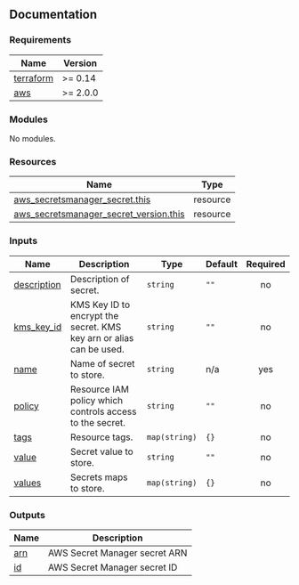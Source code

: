 <!-- BEGIN_TF_DOCS -->
## Documentation


### Requirements

| Name | Version |
|------|---------|
| <a name="requirement_terraform"></a> [terraform](#requirement\_terraform) | >= 0.14 |
| <a name="requirement_aws"></a> [aws](#requirement\_aws) | >= 2.0.0 |

### Modules

No modules.

### Resources

| Name | Type |
|------|------|
| [aws_secretsmanager_secret.this](https://registry.terraform.io/providers/hashicorp/aws/latest/docs/resources/secretsmanager_secret) | resource |
| [aws_secretsmanager_secret_version.this](https://registry.terraform.io/providers/hashicorp/aws/latest/docs/resources/secretsmanager_secret_version) | resource |

### Inputs

| Name | Description | Type | Default | Required |
|------|-------------|------|---------|:--------:|
| <a name="input_description"></a> [description](#input\_description) | Description  of secret. | `string` | `""` | no |
| <a name="input_kms_key_id"></a> [kms\_key\_id](#input\_kms\_key\_id) | KMS Key ID to encrypt the secret. KMS key arn or alias can be used. | `string` | `""` | no |
| <a name="input_name"></a> [name](#input\_name) | Name of secret to store. | `string` | n/a | yes |
| <a name="input_policy"></a> [policy](#input\_policy) | Resource IAM policy which controls access to the secret. | `string` | `""` | no |
| <a name="input_tags"></a> [tags](#input\_tags) | Resource tags. | `map(string)` | `{}` | no |
| <a name="input_value"></a> [value](#input\_value) | Secret value to store. | `string` | `""` | no |
| <a name="input_values"></a> [values](#input\_values) | Secrets maps to store. | `map(string)` | `{}` | no |

### Outputs

| Name | Description |
|------|-------------|
| <a name="output_arn"></a> [arn](#output\_arn) | AWS Secret Manager secret ARN |
| <a name="output_id"></a> [id](#output\_id) | AWS Secret Manager secret ID |

<!-- END_TF_DOCS -->
